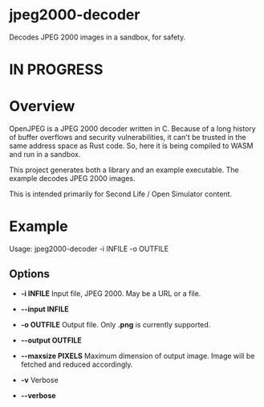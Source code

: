 # jpeg2000-decoder
Decodes JPEG 2000 images in a sandbox, for safety.

# IN PROGRESS

# Overview

OpenJPEG is a JPEG 2000 decoder written in C.
Because of a long history of buffer overflows and security vulnerabilities,
it can't be trusted in the same address space as Rust code. So, here it is
being compiled to WASM and run in a sandbox.

This project generates both a library and an example executable.
The example decodes JPEG 2000 images.

This is intended primarily for Second Life / Open Simulator content.

# Example

Usage: jpeg2000-decoder -i INFILE -o OUTFILE

## Options

* **-i INFILE** Input file, JPEG 2000. May be a URL or a file.
* **--input INFILE** 

* **-o OUTFILE** Output file. Only **.png** is currently supported.
* **--output OUTFILE**

* **--maxsize PIXELS** Maximum dimension of output image. Image will be fetched and reduced accordingly.

* **-v** Verbose 
* **--verbose**

